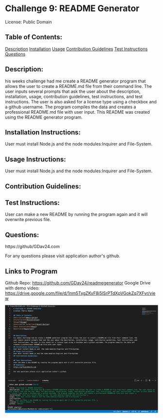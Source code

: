 # Challenge 9: README Generator       
License: Public Domain

## Table of Contents:
[Description](#description)
[Installation](#installation)
[Usage](#usage)
[Contribution Guidelines](#contribution)
[Test Instructions](#test)
[Questions](#questions)


## Description: 
his weeks challenge had me create a README generator program that allows the user to create a README.md file from their command line. The user inputs several prompts that ask the user about the description, installation, usage, contribution guidelines, test instructions, and test instructions. The user is also asked for a license type using a checkbox and a github username. The program compiles the data and creates a professional README.md file with user input. This README was created using the README generator program.
## Installation Instructions: 
User must install Node.js and the node modules:Inquirer and File-System. 
## Usage Instructions: 
User must install Node.js and the node modules:Inquirer and File-System. 
## Contribution Guidelines: 
 
## Test Instructions: 
User can make a new README by running the program again and it will overwrite previous file.
## Questions:
https://github/GDav24.com

For any questions please visit application author's github.
## Links to Program
Github Repo: 
https://github.com/GDav24/readmegenerator
Google Drive with demo video:
https://drive.google.com/file/d/1nm5TxgZKvF8j5lSrPTdXpVGokZq7XFvr/view


![screenshot](./images/screenshot.png)
